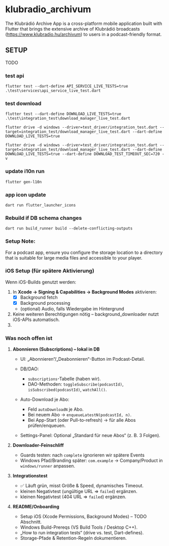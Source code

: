 # klubradio_archivum

The Klubrádió Archive App is a cross-platform mobile application built with Flutter that brings the extensive archive of Klubrádió broadcasts (https://www.klubradio.hu/archivum) to users in a podcast-friendly format.

## SETUP

TODO

### test api

`flutter test --dart-define API_SERVICE_LIVE_TESTS=true .\test\services\api_service_live_test.dart`

### test download

`flutter test --dart-define DOWNLOAD_LIVE_TESTS=true .\test\integration_test\download_manager_live_test.dart`
```
flutter drive -d windows --driver=test_driver/integration_test.dart --target=integration_test/download_manager_live_test.dart --dart-define DOWNLOAD_LIVE_TESTS=true

flutter drive -d windows --driver=test_driver/integration_test.dart --target=integration_test/download_manager_live_test.dart --dart-define DOWNLOAD_LIVE_TESTS=true --dart-define DOWNLOAD_TEST_TIMEOUT_SEC=720 -v
```


### update i10n run

`flutter gen-l10n`

### app icon update

`dart run flutter_launcher_icons`

### Rebuild if DB schema changes
`dart run build_runner build --delete-conflicting-outputs`


### Setup Note:
For a podcast app, ensure you configure the storage location to a directory
that is suitable for large media files and accessible to your player.

### iOS Setup (für spätere Aktivierung)

Wenn iOS-Builds genutzt werden:
1. In **Xcode → Signing & Capabilities → Background Modes** aktivieren:
    - [x] Background fetch
    - [x] Background processing
    - (optional) Audio, falls Wiedergabe im Hintergrund
2. Keine weiteren Berechtigungen nötig – background_downloader
   nutzt iOS-APIs automatisch.
3. 

### Was noch offen ist

1. **Abonnieren (Subscriptions) – lokal in DB**

   * UI: „Abonnieren“/„Deabonnieren“-Button im Podcast-Detail.
   * DB/DAO:

      * `subscriptions`-Tabelle (haben wir).
      * DAO-Methoden: `toggleSubscribe(podcastId)`, `isSubscribed(podcastId)`, `watchAll()`.
   * Auto-Download je Abo:

      * Feld `autoDownloadN` je Abo.
      * Bei neuem Abo → `enqueueLatestN(podcastId, n)`.
      * Bei App-Start (oder Pull-to-refresh) → für alle Abos prüfen/enqueuen.
   * Settings-Panel: Optional „Standard für neue Abos“ (z. B. 3 Folgen).

2. **Downloader-Feinschliff**

   * Guards testen: nach `complete` ignorieren wir spätere Events 
   * Windows Pfad/Branding später: `com.example` → Company/Product in `windows/runner` anpassen.

3. **Integrationstest**

   * ✅ Läuft grün, misst Größe & Speed, dynamisches Timeout.
   * kleinen Negativtest (ungültige URL ⇒ `failed`) ergänzen.
   * kleinen Negativtest (404 URL ⇒ `failed`) ergänzen.

4. **README/Onboarding**

   * Setup iOS (Xcode Permissions, Background Modes) – TODO Abschnitt.
   * Windows Build-Prereqs (VS Build Tools / Desktop C++).
   * „How to run integration tests“ (drive vs. test, Dart-defines).
   * Storage-Pfade & Retention-Regeln dokumentieren.
